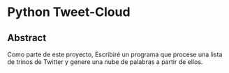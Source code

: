 # Python Tweet-Cloud

## Abstract
Como parte de este proyecto, Escribiré un programa que procese una lista de trinos de Twitter y genere una
nube de palabras a partir de ellos.
